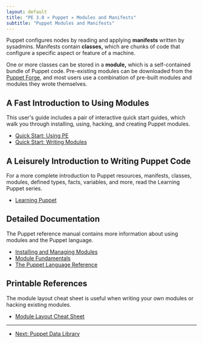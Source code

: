 ```yaml
---
layout: default
title: "PE 3.0 » Puppet » Modules and Manifests"
subtitle: "Puppet Modules and Manifests"
---
```



Puppet configures nodes by reading and applying **manifests** written by sysadmins. Manifests contain **classes,** which are chunks of code that configure a specific aspect or feature of a machine.

One or more classes can be stored in a **module,** which is a self-contained bundle of Puppet code. Pre-existing modules can be downloaded from the [Puppet Forge](http://forge.puppetlabs.com), and most users use a combination of pre-built modules and modules they wrote themselves.

A Fast Introduction to Using Modules
-----

This user's guide includes a pair of interactive quick start guides, which walk you through installing, using, hacking, and creating Puppet modules.

* [Quick Start: Using PE](./quick_start.html)
* [Quick Start: Writing Modules](./quick_writing.html)

A Leisurely Introduction to Writing Puppet Code
-----

For a more complete introduction to Puppet resources, manifests, classes, modules, defined types, facts, variables, and more, read the Learning Puppet series.

* [Learning Puppet](/learning/)

Detailed Documentation
-----

The Puppet reference manual contains more information about using modules and the Puppet language.

* [Installing and Managing Modules](/puppet/3/reference/modules_installing.html)
* [Module Fundamentals](/puppet/3/reference/modules_fundamentals.html)
* [The Puppet Language Reference](/puppet/3/reference/lang_summary.html)

Printable References
-----

The module layout cheat sheet is useful when writing your own modules or hacking existing modules.

* [Module Layout Cheat Sheet](/module_cheat_sheet.pdf)

* * *

- [Next: Puppet Data Library](./puppet_data_library.html)
